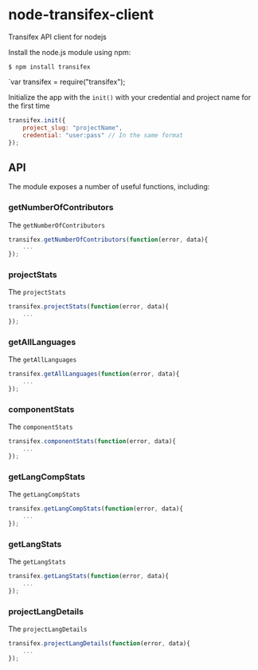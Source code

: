 node-transifex-client
=====================

Transifex API client for nodejs

Install the node.js module using npm:

`$ npm install transifex`

`var transifex = require("transifex");

Initialize the app with the `init()` with your credential and project name for the first time

``` javascript
transifex.init({
	project_slug: "projectName",
	credential: "user:pass" // In the same format
});
```

## API
The module exposes a number of useful functions, including:


### getNumberOfContributors

The `getNumberOfContributors`

``` javascript
transifex.getNumberOfContributors(function(error, data){
	...
});
```

### projectStats

The `projectStats`

``` javascript
transifex.projectStats(function(error, data){
	...
});
```

### getAllLanguages

The `getAllLanguages`

``` javascript
transifex.getAllLanguages(function(error, data){
	...
});
```

### componentStats

The `componentStats`

``` javascript
transifex.componentStats(function(error, data){
	...
});
```

### getLangCompStats

The `getLangCompStats`

``` javascript
transifex.getLangCompStats(function(error, data){
	...
});
```

### getLangStats

The `getLangStats`

``` javascript
transifex.getLangStats(function(error, data){
	...
});
```

### projectLangDetails

The `projectLangDetails`

``` javascript
transifex.projectLangDetails(function(error, data){
	...
});
```
